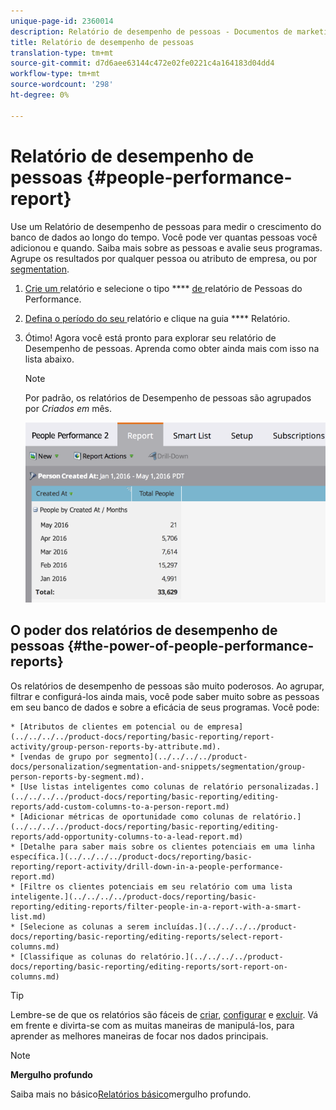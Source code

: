 ```yaml
---
unique-page-id: 2360014
description: Relatório de desempenho de pessoas - Documentos de marketing - Documentação do produto
title: Relatório de desempenho de pessoas
translation-type: tm+mt
source-git-commit: d7d6aee63144c472e02fe0221c4a164183d04dd4
workflow-type: tm+mt
source-wordcount: '298'
ht-degree: 0%

---
```



# Relatório de desempenho de pessoas {#people-performance-report}

Use um Relatório de desempenho de pessoas para medir o crescimento do banco de dados ao longo do tempo. Você pode ver quantas pessoas você adicionou e quando. Saiba mais sobre as pessoas e avalie seus programas. Agrupe os resultados por qualquer pessoa ou atributo de empresa, ou por [segmentation](../../../../product-docs/personalization/segmentation-and-snippets/segmentation/create-a-segmentation.md).

1. [Crie um ](../../../../product-docs/reporting/basic-reporting/creating-reports/create-a-report-in-a-program.md) relatório e selecione o tipo **** [de ](report-type-overview.md)relatório de Pessoas do Performance.
1. [Defina o período do seu ](../../../../product-docs/reporting/basic-reporting/editing-reports/change-a-report-time-frame.md) relatório e clique na guia  **** Relatório.
1. Ótimo! Agora você está pronto para explorar seu relatório de Desempenho de pessoas. Aprenda como obter ainda mais com isso na lista abaixo.

   >[!NOTE]
   >
   >Por padrão, os relatórios de Desempenho de pessoas são agrupados por *Criados em* mês.

   ![](assets/one.png)

## O poder dos relatórios de desempenho de pessoas {#the-power-of-people-performance-reports}

Os relatórios de desempenho de pessoas são muito poderosos. Ao agrupar, filtrar e configurá-los ainda mais, você pode saber muito sobre as pessoas em seu banco de dados e sobre a eficácia de seus programas.
Você pode:

    * [Atributos de clientes em potencial ou de empresa](../../../../product-docs/reporting/basic-reporting/report-activity/group-person-reports-by-attribute.md).
    * [vendas de grupo por segmento](../../../../product-docs/personalization/segmentation-and-snippets/segmentation/group-person-reports-by-segment.md).
    * [Use listas inteligentes como colunas de relatório personalizadas.](../../../../product-docs/reporting/basic-reporting/editing-reports/add-custom-columns-to-a-person-report.md)
    * [Adicionar métricas de oportunidade como colunas de relatório.](../../../../product-docs/reporting/basic-reporting/editing-reports/add-opportunity-columns-to-a-lead-report.md)
    * [Detalhe para saber mais sobre os clientes potenciais em uma linha específica.](../../../../product-docs/reporting/basic-reporting/report-activity/drill-down-in-a-people-performance-report.md)
    * [Filtre os clientes potenciais em seu relatório com uma lista inteligente.](../../../../product-docs/reporting/basic-reporting/editing-reports/filter-people-in-a-report-with-a-smart-list.md)
    * [Selecione as colunas a serem incluídas.](../../../../product-docs/reporting/basic-reporting/editing-reports/select-report-columns.md)
    * [Classifique as colunas do relatório.](../../../../product-docs/reporting/basic-reporting/editing-reports/sort-report-on-columns.md)

>[!TIP]
>
>Lembre-se de que os relatórios são fáceis de [criar](../../../../product-docs/reporting/basic-reporting/creating-reports/create-a-report-in-a-program.md), [configurar](http://docs.marketo.com/display/docs/basic+reporting) e [excluir](../../../../product-docs/reporting/basic-reporting/report-activity/delete-a-report.md). Vá em frente e divirta-se com as muitas maneiras de manipulá-los, para aprender as melhores maneiras de focar nos dados principais.

>[!NOTE]
>
>**Mergulho profundo**
>
>
>Saiba mais no  básico[Relatórios básico](http://docs.marketo.com/display/docs/basic+reporting)mergulho profundo.

